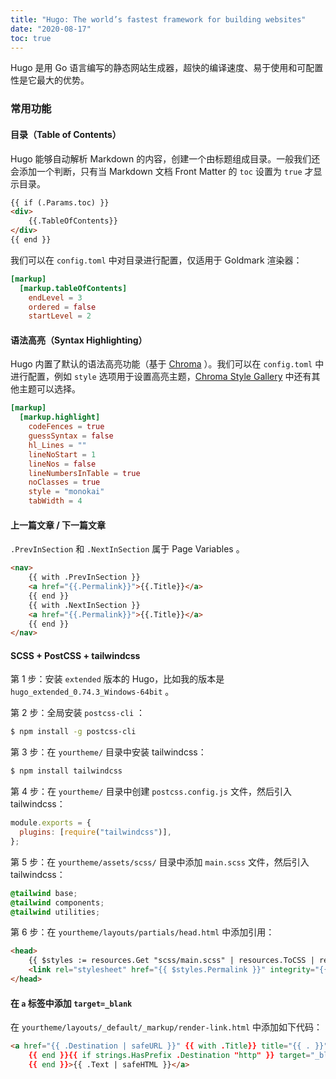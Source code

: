 ```yaml
---
title: "Hugo: The world’s fastest framework for building websites"
date: "2020-08-17"
toc: true
---
```


Hugo 是用 Go 语言编写的静态网站生成器，超快的编译速度、易于使用和可配置性是它最大的优势。

<!--more-->

### 常用功能

#### 目录（Table of Contents）

Hugo 能够自动解析 Markdown 的内容，创建一个由标题组成目录。一般我们还会添加一个判断，只有当 Markdown 文档 Front Matter 的 `toc` 设置为 `true` 才显示目录。

```html
{{ if (.Params.toc) }}
<div>
	{{.TableOfContents}}
</div>
{{ end }}
```

我们可以在 `config.toml` 中对目录进行配置，仅适用于 Goldmark 渲染器：

```toml
[markup]
  [markup.tableOfContents]
    endLevel = 3
    ordered = false
    startLevel = 2
```

#### 语法高亮（Syntax Highlighting）

Hugo 内置了默认的语法高亮功能（基于 [Chroma](https://github.com/alecthomas/chroma) ）。我们可以在 `config.toml` 中进行配置，例如 `style` 选项用于设置高亮主题，[Chroma Style Gallery](https://xyproto.github.io/splash/docs/all.html) 中还有其他主题可以选择。

```toml
[markup]
  [markup.highlight]
    codeFences = true
    guessSyntax = false
    hl_Lines = ""
    lineNoStart = 1
    lineNos = false
    lineNumbersInTable = true
    noClasses = true
    style = "monokai"
    tabWidth = 4
```

#### 上一篇文章 / 下一篇文章

`.PrevInSection` 和 `.NextInSection` 属于 Page Variables 。

```html
<nav>
    {{ with .PrevInSection }}
    <a href="{{.Permalink}}">{{.Title}}</a>
    {{ end }}
    {{ with .NextInSection }}
    <a href="{{.Permalink}}">{{.Title}}</a>
    {{ end }}
</nav>
```

#### SCSS + PostCSS +  tailwindcss

第 1 步：安装 `extended` 版本的 Hugo，比如我的版本是 `hugo_extended_0.74.3_Windows-64bit` 。

第 2 步：全局安装 `postcss-cli` ：

```bash
$ npm install -g postcss-cli
```

第 3 步：在 `yourtheme/` 目录中安装 tailwindcss：

```bash
$ npm install tailwindcss
```

第 4 步：在 `yourtheme/` 目录中创建 `postcss.config.js` 文件，然后引入 tailwindcss：

```javascript
module.exports = {
  plugins: [require("tailwindcss")],
};
```

第 5 步：在 `yourtheme/assets/scss/` 目录中添加 `main.scss` 文件，然后引入 tailwindcss：

```scss
@tailwind base;
@tailwind components;
@tailwind utilities;
```

第 6 步：在 `yourtheme/layouts/partials/head.html` 中添加引用：

```html
<head>
	{{ $styles := resources.Get "scss/main.scss" | resources.ToCSS | resources.PostCSS (dict "config" "postcss.config.js") | minify | fingerprint }}
	<link rel="stylesheet" href="{{ $styles.Permalink }}" integrity="{{ $styles.Data.Integrity }}" media="screen">
</head>
```

#### 在 `a` 标签中添加 `target=_blank`

在 `yourtheme/layouts/_default/_markup/render-link.html` 中添加如下代码：

```html
<a href="{{ .Destination | safeURL }}" {{ with .Title}} title="{{ . }}"
    {{ end }}{{ if strings.HasPrefix .Destination "http" }} target="_blank" rel="noopener"
    {{ end }}>{{ .Text | safeHTML }}</a>
```

